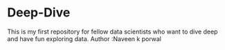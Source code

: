 # Deep-Dive
This is my first repository for fellow data scientists who want to dive deep and have fun exploring data.
Author :Naveen k porwal
